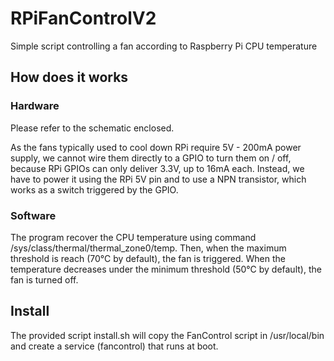# RPiFanControlV2

Simple script controlling a fan according to Raspberry Pi CPU temperature

## How does it works

### Hardware

Please refer to the schematic enclosed. 

As the fans typically used to cool down RPi require 5V - 200mA power supply, we cannot wire them directly to a GPIO to turn them on / off, because RPi GPIOs can only deliver 3.3V, up to 16mA each. Instead, we have to power it using the RPi 5V pin and to use a NPN transistor, which works as a switch triggered by the GPIO.

### Software

The program recover the CPU temperature using command /sys/class/thermal/thermal_zone0/temp. Then, when the maximum threshold is reach (70°C by default), the fan is triggered. When the temperature decreases under the minimum threshold (50°C by default), the fan is turned off.

## Install

The provided script install.sh will copy the FanControl script in /usr/local/bin and create a service (fancontrol) that runs at boot.
